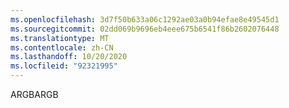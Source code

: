 ```yaml
---
ms.openlocfilehash: 3d7f50b633a06c1292ae03a0b94efae8e49545d1
ms.sourcegitcommit: 02dd069b9696eb4eee675b6541f86b2602076448
ms.translationtype: MT
ms.contentlocale: zh-CN
ms.lasthandoff: 10/20/2020
ms.locfileid: "92321995"
---
```

<span data-ttu-id="546f1-101">ARGB</span><span class="sxs-lookup"><span data-stu-id="546f1-101">ARGB</span></span>